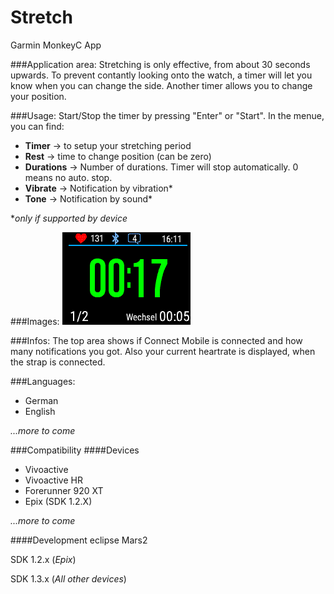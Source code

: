 # Stretch
Garmin MonkeyC App

###Application area:
Stretching is only effective, from about 30 seconds upwards.
To prevent contantly looking onto the watch, a timer will let you know when you can change the side.
Another timer allows you to change your position.

###Usage:
Start/Stop the timer by pressing "Enter" or "Start".
In the menue, you can find:
- **Timer** -> to setup your stretching period
- **Rest** -> time to change position (can be zero)
- **Durations** -> Number of durations. Timer will stop automatically. 0 means no auto. stop.
- **Vibrate** -> Notification by vibration*
- **Tone** -> Notification by sound*


*_only if supported by device_

###Images:
![StretchTimer](/Screenshots/StretchScreenshot01.png?raw=true "Stretch - Timer")

###Infos:
The top area shows if Connect Mobile is connected and how many notifications you got.
Also your current heartrate is displayed, when the strap is connected.

###Languages:
- German
- English

_...more to come_

###Compatibility
####Devices
- Vivoactive
- Vivoactive HR
- Forerunner 920 XT
- Epix (SDK 1.2.X)

_...more to come_


####Development
eclipse Mars2

SDK 1.2.x (_Epix_)

SDK 1.3.x (_All other devices_)
